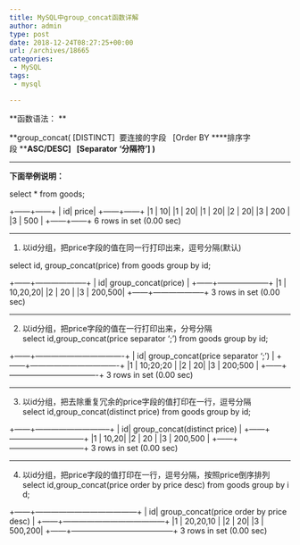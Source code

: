 ```yaml
---
title: MySQL中group_concat函数详解
author: admin
type: post
date: 2018-12-24T08:27:25+00:00
url: /archives/18665
categories:
 - MySQL
tags:
 - mysql

---
```

**函数语法：
**

**group_concat( [DISTINCT]  要连接的字段   [Order BY ****排序字段 ****ASC/DESC]   [Separator ‘分隔符’] )**

* * *

**下面举例说明：**

select * from goods;

+——+——+
| id| price|
+——+——+
|1 | 10|
|1 | 20|
|1 | 20|
|2 | 20|
|3 | 200 |
|3 | 500 |
+——+——+
6 rows in set (0.00 sec)

* * *

 1. 以id分组，把price字段的值在同一行打印出来，逗号分隔(默认)


select id, group_concat(price) from goods group by id;

+——+——————–+
| id| group_concat(price) |
+——+——————–+
|1 | 10,20,20|
|2 | 20 |
|3 | 200,500|
+——+——————–+
3 rows in set (0.00 sec)

* * *

2. 以id分组，把price字段的值在一行打印出来，分号分隔
select id,group_concat(price separator ‘;’) from goods group by id;

+——+———————————-+
| id| group_concat(price separator ‘;’) |
+——+———————————-+
|1 | 10;20;20 |
|2 | 20|
|3 | 200;500 |
+——+———————————-+
3 rows in set (0.00 sec)

* * *

3. 以id分组，把去除重复冗余的price字段的值打印在一行，逗号分隔
select id,group_concat(distinct price) from goods group by id;

+——+—————————–+
| id| group_concat(distinct price) |
+——+—————————–+
|1 | 10,20|
|2 | 20 |
|3 | 200,500 |
+——+—————————–+
3 rows in set (0.00 sec)

* * *

4. 以id分组，把price字段的值打印在一行，逗号分隔，按照price倒序排列
select id,group_concat(price order by price desc) from goods group by id;

+——+—————————————+
| id| group_concat(price order by price desc) |
+——+—————————————+
|1 | 20,20,10 |
|2 | 20|
|3 | 500,200|
+——+—————————————+
3 rows in set (0.00 sec)
